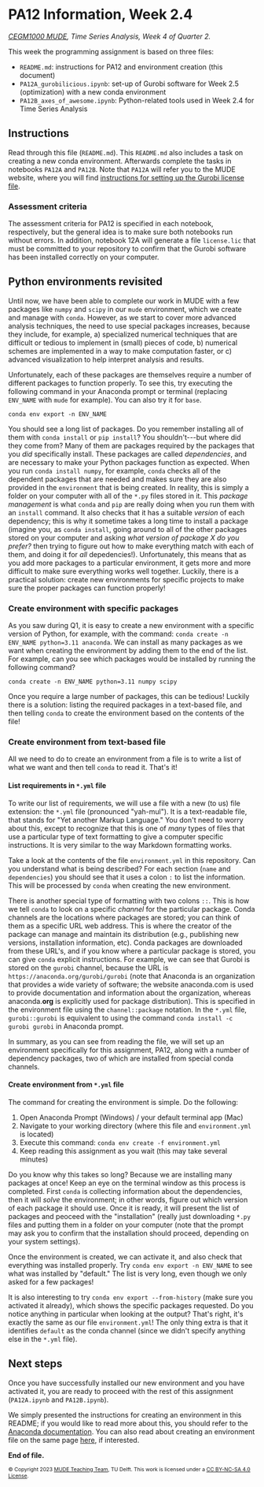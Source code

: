 # PA12 Information, Week 2.4

_[CEGM1000 MUDE](http://mude.citg.tudelft.nl/), Time Series Analysis, Week 4 of Quarter 2._

This week the programming assignment is based on three files:
- `README.md`: instructions for PA12 and environment creation (this document)
- `PA12A_gurobilicious.ipynb`: set-up of Gurobi software for Week 2.5 (optimization) with a new conda environment
- `PA12B_axes_of_awesome.ipynb`: Python-related tools used in Week 2.4 for Time Series Analysis


## Instructions

Read through this file (`README.md`). This `README.md` also includes a task on creating a new conda environment. Afterwards complete the tasks in notebooks `PA12A` and `PA12B`. Note that `PA12A` will refer you to the MUDE website, where you will find [instructions for setting up the Gurobi license file](https://mude.citg.tudelft.nl/software/gurobi/).

### Assessment criteria

The assessment criteria for PA12 is specified in each notebook, respectively, but the general idea is to make sure both notebooks run without errors. In addition, notebook 12A will generate a file `license.lic` that must be committed to your repository to confirm that the Gurobi software has been installed correctly on your computer.

## Python environments revisited

Until now, we have been able to complete our work in MUDE with a few packages like `numpy` and `scipy` in our `mude` environment, which we create and manage with `conda`. However, as we start to cover more advanced analysis techniques, the need to use special packages increases, because they include, for example, a) specialized numerical techniques that are difficult or tedious to implement in (small) pieces of code, b) numerical schemes are implemented in a way to make computation faster, or c) advanced visualization to help interpret analysis and results.

Unfortunately, each of these packages are themselves require a number of different packages to function properly. To see this, try executing the following command in your Anaconda prompt or terminal (replacing `ENV_NAME` with `mude` for example). You can also try it for `base`.
```
conda env export -n ENV_NAME
```
You should see a long list of packages. Do you remember installing all of them with `conda install` or `pip install`? You shouldn't---but where did they come from? Many of them are packages required by the packages that you _did_ specifically install. These packages are called _dependencies_, and are necessary to make your Python packages function as expected. When you run `conda install numpy`, for example, `conda` checks all of the dependent packages that are needed and makes sure they are also provided in the `environment` that is being created. In reality, this is simply a folder on your computer with all of the `*.py` files stored in it. This _package management_ is what `conda` and `pip` are really doing when you run them with an `install` command. It also checks that it has a suitable _version_ of each dependency; this is why it sometime takes a long time to install a package (imagine you, as `conda install`, going around to all of the other packages stored on your computer and asking _what version of package X do you prefer?_ then trying to figure out how to make everything match with each of them, and doing it for _all_ depedencies!). Unfortunately, this means that as you add more packages to a particular environment, it gets more and more difficult to make sure everything works well together. Luckily, there is a practical solution: create new environments for specific projects to make sure the proper packages can function properly!

### Create environment with specific packages

As you saw during Q1, it is easy to create a new environment with a specific version of Python, for example, with the command: `conda create -n ENV_NAME python=3.11 anaconda`. We can install as many packages as we want when creating the environment by adding them to the end of the list. For example, can you see which packages would be installed by running the following command?

```
conda create -n ENV_NAME python=3.11 numpy scipy
```
Once you require a large number of packages, this can be tedious! Luckily there is a solution: listing the required packages in a text-based file, and then telling `conda` to create the environment based on the contents of the file! 

### Create environment from text-based file

All we need to do to create an environment from a file is to write a list of what we want and then tell `conda` to read it. That's it!

#### List requirements in `*.yml` file

To write our list of requirements, we will use a file with a new (to us) file extension: the `*.yml` file (pronounced "yah-mul"). It is a text-readable file, that stands for "Yet another Markup Language." You don't need to worry about this, except to recognize that this is one of _many_ types of files that use a particular type of text formatting to give a computer specific instructions. It is very similar to the way Markdown formatting works.

Take a look at the contents of the file `environment.yml` in this repository. Can you understand what is being described? For each section (`name` and `dependencies`) you should see that it uses a colon `:` to list the information. This will be processed by `conda` when creating the new environment.

There is another special type of formatting with two colons `::`. This is how we tell `conda` to look on a specific _channel_ for the particular package. Conda channels are the locations where packages are stored; you can think of them as a specific URL web address. This is where the creator of the package can manage and maintain its distribution (e.g., publishing new versions, installation information, etc). Conda packages are downloaded from these URL's, and if you know where a particular package is stored, you can give `conda` explicit instructions. For example, we can see that Gurobi is stored on the `gurobi` channel, because the URL is `https://anaconda.org/gurobi/gurobi` (note that Anaconda is an organization that provides a wide variety of software; the website anaconda.com is used to provide documentation and information about the organization, whereas anaconda.**org** is explicitly used for package distribution).  This is specified in the environment file using the `channel::package` notation. In the `*.yml` file, `gurobi::gurobi` is equivalent to using the command `conda install -c gurobi gurobi` in Anaconda prompt.

In summary, as you can see from reading the file, we will set up an environment specifically for this assignment, PA12, along with a number of dependency packages, two of which are installed from special conda channels.

#### Create environment from `*.yml` file

The command for creating the environment is simple. Do the following:

1. Open Anaconda Prompt (Windows) / your default terminal app (Mac)
2. Navigate to your working directory (where this file and `environment.yml` is located)
3. Execute this command: `conda env create -f environment.yml`
4. Keep reading this assignment as you wait (this may take several minutes)

Do you know why this takes so long? Because we are installing many packages at once! Keep an eye on the terminal window as this process is completed. First `conda` is collecting information about the dependencies, then it will _solve_ the environment; in other words, figure out which version of each package it should use. Once it is ready, it will present the list of packages and peoceed with the "installation" (really just downloading `*.py` files and putting them in a folder on your computer (note that the prompt may ask you to confirm that the installation should proceed, depending on your system settings). 

Once the environment is created, we can activate it, and also check that everything was installed properly. Try `conda env export -n ENV_NAME` to see what was installed by "default." The list is very long, even though we only asked for a few packages!

It is also interesting to try `conda env export --from-history` (make sure you activated it already), which shows the specific packages requested. Do you notice anything in particular when looking at the output? That's right, it's exactly the same as our file `environment.yml`! The only thing extra is that it identifies `default` as the conda channel (since we didn't specify anything else in the `*.yml` file).

## Next steps

Once you have successfully installed our new environment and you have activated it, you are ready to proceed with the rest of this assignment (`PA12A.ipynb` and `PA12B.ipynb`).

We simply presented the instructions for creating an environment in this README; if you would like to read more about this, you should refer to the [Anaconda documentation](https://conda.io/projects/conda/en/latest/user-guide/tasks/manage-environments.html#creating-an-environment-from-an-environment-yml-file). You can also read about creating an environment file on the same page [here](https://conda.io/projects/conda/en/latest/user-guide/tasks/manage-environments.html#creating-an-environment-file-manually), if interested.



**End of file.**

<span style="font-size: 75%">
&copy; Copyright 2023 <a rel="MUDE Team" href="https://studiegids.tudelft.nl/a101_displayCourse.do?course_id=65595">MUDE Teaching Team</a>, TU Delft. This work is licensed under a <a rel="license" href="http://creativecommons.org/licenses/by-nc-sa/4.0/">CC BY-NC-SA 4.0 License</a>.


